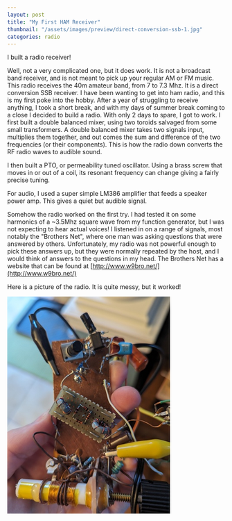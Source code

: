 ```yaml
---
layout: post
title: "My First HAM Receiver"
thumbnail: "/assets/images/preview/direct-conversion-ssb-1.jpg"
categories: radio
---
```


I built a radio receiver!

Well, not a very complicated one, but it does work. It is not a broadcast band receiver, and is not meant to pick up your regular AM or FM music. This radio receives the 40m amateur band, from 7 to 7.3 Mhz. It is a direct conversion SSB receiver. I have been wanting to get into ham radio, and this is my first poke into the hobby. After a year of struggling to receive anything, I took a short break, and with my days of summer break coming to a close I decided to build a radio. With only 2 days to spare, I got to work. I first built a double balanced mixer, using two toroids salvaged from some small transformers. A double balanced mixer takes two signals input, multiplies them together, and out comes the sum and difference of the two frequencies (or their components). This is how the radio down converts the RF radio waves to audible sound.

I then built a PTO, or permeability tuned oscillator. Using a brass screw that moves in or out of a coil, its resonant frequency can change giving a fairly precise tuning.

For audio, I used a super simple LM386 amplifier that feeds a speaker power amp. This gives a quiet but audible signal.

Somehow the radio worked on the first try. I had tested it on some harmonics of a ~3.5Mhz square wave from my function generator, but I was not expecting to hear actual voices! I listened in on a range of signals, most notably the "Brothers Net", where one man was asking questions that were answered by others. Unfortunately, my radio was not powerful enough to pick these answers up, but they were normally repeated by the host, and I would think of answers to the questions in my head. The Brothers Net has a website that can be found at  [http://www.w9bro.net/](http://www.w9bro.net/)


Here is a picture of the radio. It is quite messy, but it worked!

![Picture of the finished receiver](/assets/images/preview/direct-conversion-ssb-1.jpg)



